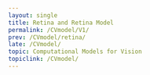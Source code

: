 ```yaml
---
layout: single
title: Retina and Retina Model
permalink: /CVmodel/V1/
prev: /CVmodel/retina/
late: /CVmodel/
topic: Computational Models for Vision
topiclink: /CVmodel/
---
```

